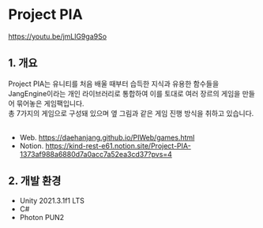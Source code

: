 # Project PIA

https://youtu.be/jmLlG9ga9So

## 1. 개요
Project PIA는 유니티를 처음 배울 때부터 습득한 지식과 유용한 함수들을 JangEngine이라는 개인 라이브러리로 통합하여 이를 토대로 여러 장르의 게임을 만들어 묶어놓은 게임팩입니다.</br>
총 7가지의 게임으로 구성돼 있으며 옆 그림과 같은 게임 진행 방식을 취하고 있습니다.</br></br>
- Web. https://daehanjang.github.io/PIWeb/games.html</br>
- Notion. https://kind-rest-e61.notion.site/Project-PIA-1373af988a6880d7a0acc7a52ea3cd37?pvs=4</br>

## 2. 개발 환경
- Unity 2021.3.1f1 LTS
- C#
- Photon PUN2
